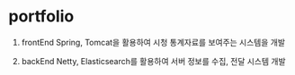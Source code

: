 # portfolio

1. frontEnd
Spring, Tomcat을 활용하여 시청 통계자료를 보여주는 시스템을 개발

2. backEnd
Netty, Elasticsearch를 활용하여 서버 정보를 수집, 전달 시스템 개발
